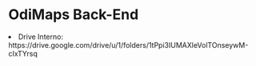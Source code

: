 # OdiMaps Back-End

<li>Drive Interno: https://drive.google.com/drive/u/1/folders/1tPpi3IUMAXleVolTOnseywM-cIxTYrsq</li>

